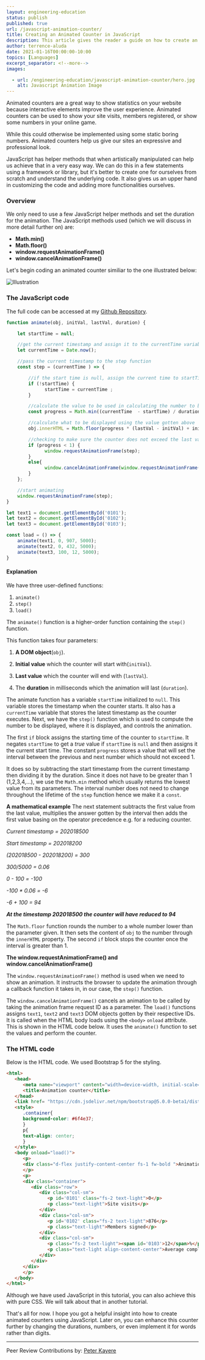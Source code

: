 ```yaml
---
layout: engineering-education
status: publish
published: true
url: /javascript-animation-counter/
title: Creating an Animated Counter in JavaScript
description: This article gives the reader a guide on how to create an animated counter in a web application using JavaScript. We will do this with a few JavaScript helper methods and by setting the duration for the animation.
author: terrence-aluda
date: 2021-01-16T00:00:00-10:00
topics: [Languages]
excerpt_separator: <!--more-->
images:

  - url: /engineering-education/javascript-animation-counter/hero.jpg
    alt: Javascript Animation Image
---
```

Animated counters are a great way to show statistics on your website because interactive elements improve the user experience. Animated counters can be used to show your site visits, members registered, or show some numbers in your online game.
<!--more-->
While this could otherwise be implemented using some static boring numbers. Animated counters help us give our sites an expressive and professional look.

JavaScript has helper methods that when artistically manipulated can help us achieve that in a very easy way. We can do this in a few statements using a framework or library, but it's better to create one for ourselves from scratch and understand the underlying code. It also gives us an upper hand in customizing the code and adding more functionalities ourselves.

### Overview
We only need to use a few JavaScript helper methods and set the duration for the animation. The JavaScript methods used (which we will discuss in more detail further on) are:

- **Math.min()**
- **Math.floor()**
- **window.requestAnimationFrame()**
- **window.cancelAnimationFrame()**

Let's begin coding an animated counter similiar to the one illustrated below:

![Illustration](/javascript-animation-counter/illustration.gif)

### The JavaScript code
The full code can be accessed at my [Github Repository](https://github.com/Agusioma/animation-counter-javascript/).

```Javascript
function animate(obj, initVal, lastVal, duration) {

    let startTime = null;

    //get the current timestamp and assign it to the currentTime variable
    let currentTime = Date.now();

    //pass the current timestamp to the step function
    const step = (currentTime ) => {

        //if the start time is null, assign the current time to startTime
        if (!startTime) {
              startTime = currentTime ;
        }

        //calculate the value to be used in calculating the number to be displayed
        const progress = Math.min((currentTime  - startTime) / duration, 1);

        //calculate what to be displayed using the value gotten above
        obj.innerHTML = Math.floor(progress * (lastVal - initVal) + initVal);

        //checking to make sure the counter does not exceed the last value (lastVal)
        if (progress < 1) {
              window.requestAnimationFrame(step);
        }
        else{
              window.cancelAnimationFrame(window.requestAnimationFrame(step));
        }
    };

    //start animating
    window.requestAnimationFrame(step);
}

let text1 = document.getElementById('0101');
let text2 = document.getElementById('0102');
let text3 = document.getElementById('0103');

const load = () => {
    animate(text1, 0, 907, 5000);
    animate(text2, 0, 432, 5000);
    animate(text3, 100, 12, 5000);
}
```

#### Explanation
We have three user-defined functions:

1. `animate()`
2. `step()`
3. `load()`

The `animate()` function is a higher-order function containing the `step()` function. 

This function takes four parameters:

1. **A DOM object**(`obj`).

2. **Initial value** which the counter will start with(`initVal`).

3. **Last value** which the counter will end with (`lastVal`).

4. The **duration** in milliseconds which the animation will last (`duration`).

The animate function has a variable `startTime` initialized to `null`. This variable stores the timestamp when the counter starts. It also has a `currentTime` variable that stores the latest timestamp as the counter executes. Next, we have the `step()` function which is used to compute the number to be displayed, where it is displayed, and controls the animation.

The first `if` block assigns the starting time of the counter to `startTime`. It negates `startTime` to get a *true* value if `startTime` is `null` and then assigns it the current start time. The constant `progress` stores a value that will set the interval between the previous and next number which should not exceed 1. 

It does so by subtracting the start timestamp from the current timestamp then dividing it by the duration. Since it does not have to be greater than 1 (1,2,3,4,...), we use the `Math.min` method which usually returns the lowest value from its parameters. The interval number does not need to change throughout the lifetime of the `step` function hence we make it a `const`.

**A mathematical example**
The next statement subtracts the first value from the last value, multiplies the answer gotten by the interval then adds the first value basing on the operator precedence e.g. for a reducing counter.


*Current timestamp = 202018500*

*Start timestamp = 202018200*

*(202018500 - 202018200) = 300*

*300/5000 = 0.06*

*0 - 100 = -100*

*-100 * 0.06 = -6*

*-6 + 100 = 94*

***At the timestamp 202018500 the counter will have reduced to 94***

The `Math.floor` function rounds the number to a whole number lower than the parameter given. It then sets the content of `obj` to the number through the `innerHTML` property. The second `if` block stops the counter once the interval is greater than 1.

**The window.requestAnimationFrame() and window.cancelAnimationFrame()**

The `window.requestAnimationFrame()` method is used when we need to show an animation. It instructs the browser to update the animation through a callback function it takes in, in our case, the `step()` function.

The `window.cancelAnimationFrame()` cancels an animation to be called by taking the animation frame request ID as a parameter. The `load()` functions assigns `text1`, `text2` and `text3` DOM objects gotten by their respective IDs. It is called when the HTML body loads using the `<body>` `onload` attribute. This is shown in the HTML code below. It uses the `animate()` function to set the values and perform the counter.

### The HTML code
Below is the HTML code. We used Bootstrap 5 for the styling.

```html
<html>
   <head>
      <meta name="viewport" content="width=device-width, initial-scale=1.0">
      <title>Animation counter</title>
   </head>
   <link href= "https://cdn.jsdelivr.net/npm/bootstrap@5.0.0-beta1/dist/css/bootstrap.min.css" rel="stylesheet" integrity="sha384-giJF6kkoqNQ00vy+HMDP7azOuL0xtbfIcaT9wjKHr8RbDVddVHyTfAAsrekwKmP1" crossorigin="anonymous">
   <style>
      .container{
      background-color: #6f4e37;
      }
      p{
      text-align: center;
      }
   </style>
   <body onload="load()">
      <p>
      <div class="d-flex justify-content-center fs-1 fw-bold ">Animation Counter</div>
      </p>
      <p>
      <div class="container">
         <div class="row">
            <div class="col-sm">
               <p id='0101' class="fs-2 text-light">0</p>
               <p class="text-light">Site visits</p>
            </div>
            <div class="col-sm">
               <p id='0102' class="fs-2 text-light">876</p>
               <p class="text-light">Members signed</p>
            </div>
            <div class="col-sm">
               <p class="fs-2 text-light"><span id='0103'>12</span>%</p>
               <p class="text-light align-content-center">Average complain rate</p>
            </div>
         </div>
      </div>
      </p>
   </body>
</html>
```

Although we have used JavaScript in this tutorial, you can also achieve this with pure CSS. We will talk about that in another tutorial.

That's all for now. I hope you got a helpful insight into how to create animated counters using JavaScript. Later on, you can enhance this counter further by changing the durations, numbers, or even implement it for words rather than digits.</br>

---
Peer Review Contributions by: [Peter Kayere](/authors/peter-kayere/)
